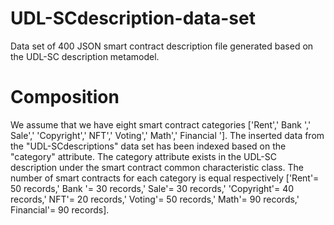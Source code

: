 
# UDL-SCdescription-data-set
Data set of 400 JSON smart contract description file generated based on the UDL-SC description metamodel. 
# Composition 
We assume that we have eight smart contract categories ['Rent',' Bank ',' Sale',' 'Copyright',' NFT',' Voting',' Math',' Financial ']. 
The inserted data from the "UDL-SCdescriptions" data set has been indexed based on the "category" attribute. 
The category attribute exists in the UDL-SC description under the smart contract common characteristic class. The number of smart contracts 
for each category is equal respectively ['Rent'= 50 records,' Bank '= 30 records,' Sale'= 30 records,' 'Copyright'= 40 records,' NFT'= 20 records,' Voting'= 50 records,' Math'= 90 records,' Financial'= 90 records]. 
